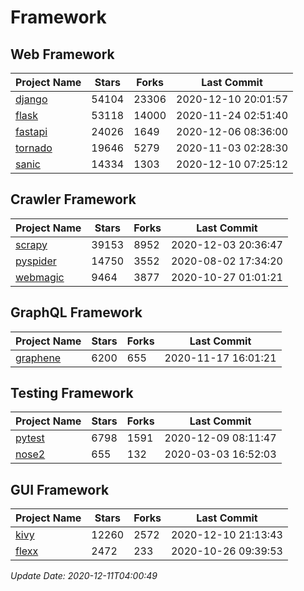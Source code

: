 # Framework

## Web Framework
| Project Name | Stars | Forks | Last Commit |
| ------------ | ----- | ----- | ----------- |
| [django](https://github.com/django/django) | 54104 | 23306 | 2020-12-10 20:01:57 |
| [flask](https://github.com/pallets/flask) | 53118 | 14000 | 2020-11-24 02:51:40 |
| [fastapi](https://github.com/tiangolo/fastapi) | 24026 | 1649 | 2020-12-06 08:36:00 |
| [tornado](https://github.com/tornadoweb/tornado) | 19646 | 5279 | 2020-11-03 02:28:30 |
| [sanic](https://github.com/huge-success/sanic) | 14334 | 1303 | 2020-12-10 07:25:12 |

## Crawler Framework
| Project Name | Stars | Forks | Last Commit |
| ------------ | ----- | ----- | ----------- |
| [scrapy](https://github.com/scrapy/scrapy) | 39153 | 8952 | 2020-12-03 20:36:47 |
| [pyspider](https://github.com/binux/pyspider) | 14750 | 3552 | 2020-08-02 17:34:20 |
| [webmagic](https://github.com/code4craft/webmagic) | 9464 | 3877 | 2020-10-27 01:01:21 |

## GraphQL Framework
| Project Name | Stars | Forks | Last Commit |
| ------------ | ----- | ----- | ----------- |
| [graphene](https://github.com/graphql-python/graphene) | 6200 | 655 | 2020-11-17 16:01:21 |

## Testing Framework
| Project Name | Stars | Forks | Last Commit |
| ------------ | ----- | ----- | ----------- |
| [pytest](https://github.com/pytest-dev/pytest) | 6798 | 1591 | 2020-12-09 08:11:47 |
| [nose2](https://github.com/nose-devs/nose2) | 655 | 132 | 2020-03-03 16:52:03 |

## GUI Framework
| Project Name | Stars | Forks | Last Commit |
| ------------ | ----- | ----- | ----------- |
| [kivy](https://github.com/kivy/kivy) | 12260 | 2572 | 2020-12-10 21:13:43 |
| [flexx](https://github.com/flexxui/flexx) | 2472 | 233 | 2020-10-26 09:39:53 |

*Update Date: 2020-12-11T04:00:49*